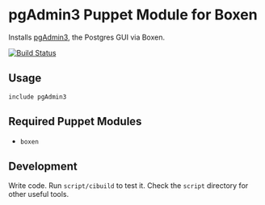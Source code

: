 # pgAdmin3 Puppet Module for Boxen

Installs [pgAdmin3](http://www.pgadmin.org/), the Postgres GUI via Boxen.

[![Build Status](https://travis-ci.org/dennisreimann/puppet-pgadmin3.png)](https://travis-ci.org/dennisreimann/puppet-pgadmin3)

## Usage

```puppet
include pgAdmin3
```

## Required Puppet Modules

* `boxen`

## Development

Write code. Run `script/cibuild` to test it. Check the `script`
directory for other useful tools.
